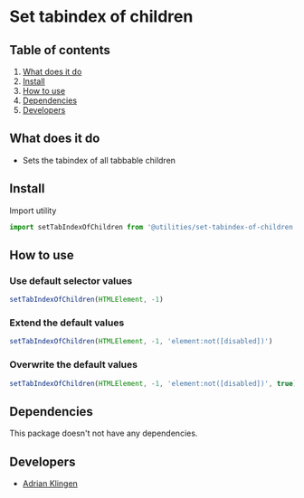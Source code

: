 # Set tabindex of children

## Table of contents

1. [What does it do](#markdown-header-what-does-it-do)
2. [Install](#markdown-header-install)
3. [How to use](#markdown-header-how-to-use)
4. [Dependencies](#markdown-header-dependencies)
5. [Developers](#markdown-header-developers)

## What does it do

- Sets the tabindex of all tabbable children

## Install

Import utility

```javascript
import setTabIndexOfChildren from '@utilities/set-tabindex-of-children'
```

## How to use

### Use default selector values

```javascript
setTabIndexOfChildren(HTMLElement, -1)
```

### Extend the default values

```javascript
setTabIndexOfChildren(HTMLElement, -1, 'element:not([disabled])')
```

### Overwrite the default values

```javascript
setTabIndexOfChildren(HTMLElement, -1, 'element:not([disabled])', true)
```

## Dependencies

This package doesn't not have any dependencies.

## Developers

- [Adrian Klingen](mailto:adrian.klingen@deptagency.com)

